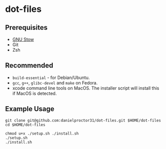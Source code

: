 # dot-files

## Prerequisites

- [GNU Stow](https://www.gnu.org/software/stow/)
- Git
- Zsh

## Recommended
- `build-essential` - for Debian/Ubuntu.
- `gcc`, `g++`, `glibc-devel` and `make` on Fedora.
- xcode command line tools on MacOS. The installer script will install this if MacOS is detected.

## Example Usage

```
git clone git@github.com:danielproctor31/dot-files.git $HOME/dot-files
cd $HOME/dot-files

chmod u+x ./setup.sh ./install.sh
./setup.sh
./install.sh
```
